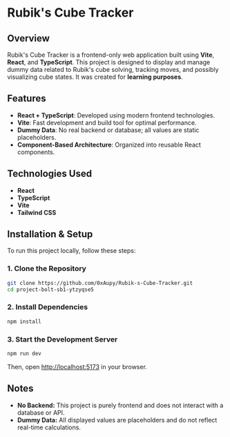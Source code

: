 # Rubik's Cube Tracker

## Overview

Rubik's Cube Tracker is a frontend-only web application built using **Vite**, **React**, and **TypeScript**. This project is designed to display and manage dummy data related to Rubik's cube solving, tracking moves, and possibly visualizing cube states. It was created for **learning purposes**.

## Features

- **React + TypeScript**: Developed using modern frontend technologies.
- **Vite**: Fast development and build tool for optimal performance.
- **Dummy Data**: No real backend or database; all values are static placeholders.
- **Component-Based Architecture**: Organized into reusable React components.

## Technologies Used

- **React**
- **TypeScript**
- **Vite**
- **Tailwind CSS**

## Installation & Setup

To run this project locally, follow these steps:

### 1. Clone the Repository

```sh
git clone https://github.com/0xAupy/Rubik-s-Cube-Tracker.git
cd project-bolt-sb1-ytzyqse5
```

### 2. Install Dependencies

```sh
npm install
```

### 3. Start the Development Server

```sh
npm run dev
```

Then, open [http://localhost:5173](http://localhost:5173) in your browser.

## Notes

- **No Backend:** This project is purely frontend and does not interact with a database or API.
- **Dummy Data:** All displayed values are placeholders and do not reflect real-time calculations.

